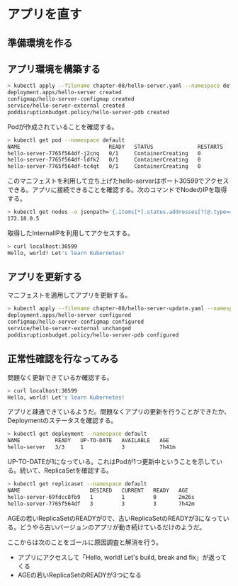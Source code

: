 # アプリを直す

## 準備環境を作る

## アプリ環境を構築する

```zsh
> kubectl apply --filename chapter-08/hello-server.yaml --namespace default
deployment.apps/hello-server created
configmap/hello-server-configmap created
service/hello-server-external created
poddisruptionbudget.policy/hello-server-pdb created
```

Podが作成されていることを確認する。

```zsh
> kubectl get pod --namespace default
NAME                            READY   STATUS              RESTARTS   AGE
hello-server-7765f564df-j2cnq   0/1     ContainerCreating   0          17s
hello-server-7765f564df-ldfk2   0/1     ContainerCreating   0          17s
hello-server-7765f564df-tc4qt   0/1     ContainerCreating   0          17s
```

このマニフェストを利用して立ち上げたhello-serverはポート30599でアクセスできる。アプリに接続できることを確認する。次のコマンドでNodeのIPを取得する。

```zsh
> kubectl get nodes -o jsonpath='{.items[*].status.addresses[?(@.type=="InternalIP")].address}'
172.18.0.5
```

取得したInternalIPを利用してアクセスする。

```zsh
> curl localhost:30599
Hello, world! Let's learn Kubernetes!
```

## アプリを更新する

マニフェストを適用してアプリを更新する。

```zsh
> kubectl apply --filename chapter-08/hello-server-update.yaml --namespace default
deployment.apps/hello-server configured
configmap/hello-server-configmap configured
service/hello-server-external unchanged
poddisruptionbudget.policy/hello-server-pdb configured
```

## 正常性確認を行なってみる

問題なく更新できているか確認する。

```zsh
> curl localhost:30599
Hello, world! Let's learn Kubernetes!
```

アプリと疎通できているようだ。問題なくアプリの更新を行うことができたか、Deploymentのステータスを確認する。

```zsh
> kubectl get deployment --namespace default
NAME           READY   UP-TO-DATE   AVAILABLE   AGE
hello-server   3/3     1            3           7h41m
```

UP-TO-DATEが1になっている。これはPodが1つ更新中ということを示している。続いて、ReplicaSetを確認する。

```zsh
> kubectl get replicaset --namespace default
NAME                      DESIRED   CURRENT   READY   AGE
hello-server-69fdcc8fb9   1         1         0       2m26s
hello-server-7765f564df   3         3         3       7h42m
```

AGEの若いReplicaSetのREADYが0で、古いReplicaSetのREADYが3になっている。どうやら古いバージョンのアプリが動き続けているだけのようだ。

ここからは次のことをゴールに原因調査と解消を行う。

- アプリにアクセスして「Hello, world! Let's build, break and fix」が返ってくる
- AGEの若いReplicaSetのREADYが3つになる

